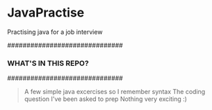 # JavaPractise
Practising java for a job interview

##############################
### WHAT'S IN THIS REPO? #####
##############################

> A few simple java excercises so I remember syntax
> The coding question I've been asked to prep
> Nothing very exciting :)
